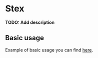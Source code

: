 # Stex

**TODO: Add description**

## Basic usage

Example of basic usage you can find [here](https://github.com/drozdzynski/stex/guides/basic-usage.md).